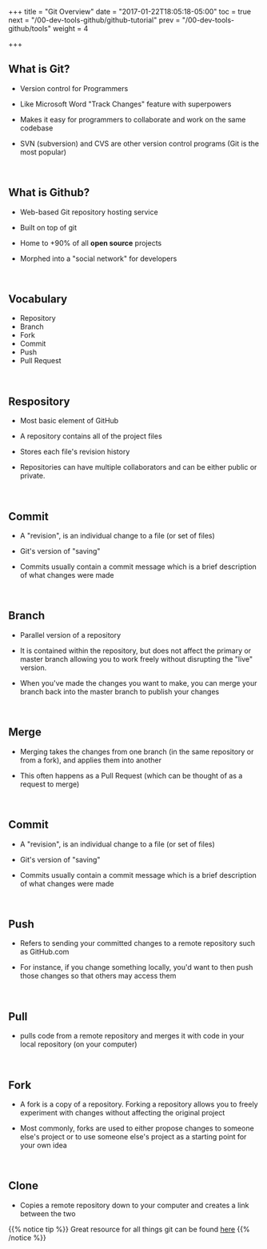 +++
title = "Git Overview"
date = "2017-01-22T18:05:18-05:00"
toc = true
next = "/00-dev-tools-github/github-tutorial"
prev = "/00-dev-tools-github/tools"
weight = 4

+++

## What is Git?

- Version control for Programmers

- Like Microsoft Word "Track Changes" feature with superpowers

- Makes it easy for programmers to collaborate and work on the same codebase

- SVN (subversion) and CVS are other version control programs (Git is the most popular)


&nbsp;

## What is Github?

- Web-based Git repository hosting service

- Built on top of git

- Home to +90% of all **open source** projects

- Morphed into a "social network" for developers


&nbsp;

## Vocabulary

- Repository
- Branch
- Fork
- Commit
- Push
- Pull Request

&nbsp;

## Respository

- Most basic element of GitHub

- A repository contains all of the project files

- Stores each file's revision history

- Repositories can have multiple collaborators and can be either public or private.

&nbsp;

## Commit

- A "revision", is an individual change to a file (or set of files)

- Git's version of "saving"

- Commits usually contain a commit message which is a brief description of what changes were made


&nbsp;

## Branch

- Parallel version of a repository

- It is contained within the repository, but does not affect the primary or master branch allowing you to work freely without disrupting the "live" version.

- When you've made the changes you want to make, you can merge your branch back into the master branch to publish your changes

&nbsp;

## Merge

- Merging takes the changes from one branch (in the same repository or from a fork), and applies them into another

- This often happens as a Pull Request (which can be thought of as a request to merge)


&nbsp;

## Commit

- A "revision", is an individual change to a file (or set of files)

- Git's version of "saving"

- Commits usually contain a commit message which is a brief description of what changes were made

&nbsp;

## Push

- Refers to sending your committed changes to a remote repository such as GitHub.com

- For instance, if you change something locally, you'd want to then push those changes so that others may access them

&nbsp;

## Pull

- pulls code from a remote repository and merges it with code in your local repository (on your computer)


&nbsp;

## Fork

- A fork is a copy of a repository. Forking a repository allows you to freely experiment with changes without affecting the original project

- Most commonly, forks are used to either propose changes to someone else's project or to use someone else's project as a starting point for your own idea


&nbsp;

## Clone

- Copies a remote repository down to your computer and creates a link between the two



{{% notice tip %}}
  Great resource for all things git can be found [here](https://git-scm.com/book/en/v2)
{{% /notice %}}

